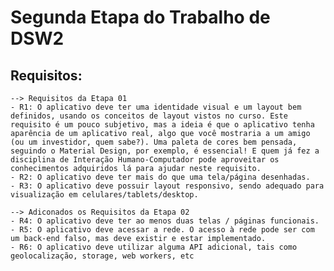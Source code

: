 # Segunda Etapa do Trabalho de DSW2

## Requisitos:

    --> Requisitos da Etapa 01
    - R1: O aplicativo deve ter uma identidade visual e um layout bem definidos, usando os conceitos de layout vistos no curso. Este requisito é um pouco subjetivo, mas a ideia é que o aplicativo tenha aparência de um aplicativo real, algo que você mostraria a um amigo (ou um investidor, quem sabe?). Uma paleta de cores bem pensada, seguindo o Material Design, por exemplo, é essencial! E quem já fez a disciplina de Interação Humano-Computador pode aproveitar os conhecimentos adquiridos lá para ajudar neste requisito.
    - R2: O aplicativo deve ter mais do que uma tela/página desenhadas.
    - R3: O aplicativo deve possuir layout responsivo, sendo adequado para visualização em celulares/tablets/desktop.

    --> Adiconados os Requisitos da Etapa 02
    - R4: O aplicativo deve ter ao menos duas telas / páginas funcionais.
    - R5: O aplicativo deve acessar a rede. O acesso à rede pode ser com um back-end falso, mas deve existir e estar implementado.
    - R6: O aplicativo deve utilizar alguma API adicional, tais como geolocalização, storage, web workers, etc
